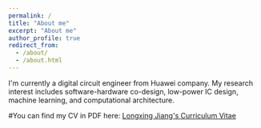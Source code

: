 ```yaml
---
permalink: /
title: "About me"
excerpt: "About me"
author_profile: true
redirect_from: 
  - /about/
  - /about.html
---
```


I'm currently a digital circuit engineer from Huawei company. My research interest includes software-hardware co-design, low-power IC design, machine learning, and computational architecture.

#You can find my CV in PDF here: [Longxing Jiang's Curriculum Vitae](../assets/Curriculum_Vitae.pdf)

